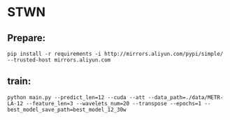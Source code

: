 # STWN

## Prepare:
```
pip install -r requirements -i http://mirrors.aliyun.com/pypi/simple/ --trusted-host mirrors.aliyun.com
```


## train:

```
python main.py --predict_len=12 --cuda --att --data_path=./data/METR-LA-12 --feature_len=3 --wavelets_num=20 --transpose --epochs=1 --best_model_save_path=best_model_12_30w
```
